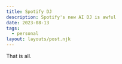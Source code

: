 ```yaml
---
title: Spotify DJ
description: Spotify's new AI DJ is awful
date: 2023-08-13
tags:
  - personal
layout: layouts/post.njk
---
```


That is all.
